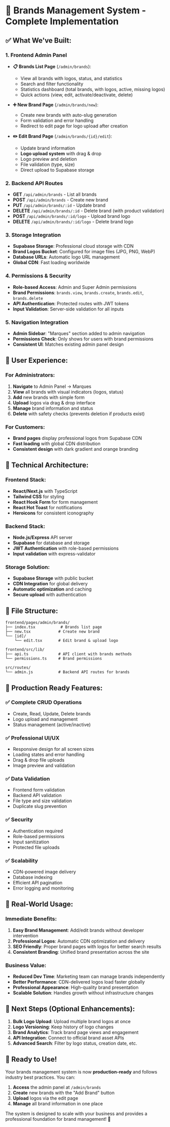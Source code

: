 # 🎯 Brands Management System - Complete Implementation

## ✅ What We've Built:

### **1. Frontend Admin Panel**
- **📋 Brands List Page** (`/admin/brands`):
  - View all brands with logos, status, and statistics
  - Search and filter functionality
  - Statistics dashboard (total brands, with logos, active, missing logos)
  - Quick actions (view, edit, activate/deactivate, delete)
  
- **➕ New Brand Page** (`/admin/brands/new`):
  - Create new brands with auto-slug generation
  - Form validation and error handling
  - Redirect to edit page for logo upload after creation

- **✏️ Edit Brand Page** (`/admin/brands/{id}/edit`):
  - Update brand information
  - **Logo upload system** with drag & drop
  - Logo preview and deletion
  - File validation (type, size)
  - Direct upload to Supabase storage

### **2. Backend API Routes**
- **GET** `/api/admin/brands` - List all brands
- **POST** `/api/admin/brands` - Create new brand
- **PUT** `/api/admin/brands/:id` - Update brand
- **DELETE** `/api/admin/brands/:id` - Delete brand (with product validation)
- **POST** `/api/admin/brands/:id/logo` - Upload brand logo
- **DELETE** `/api/admin/brands/:id/logo` - Delete brand logo

### **3. Storage Integration**
- **Supabase Storage**: Professional cloud storage with CDN
- **Brand Logos Bucket**: Configured for image files (JPG, PNG, WebP)
- **Database URLs**: Automatic logo URL management
- **Global CDN**: Fast loading worldwide

### **4. Permissions & Security**
- **Role-based Access**: Admin and Super Admin permissions
- **Brand Permissions**: `brands.view`, `brands.create`, `brands.edit`, `brands.delete`
- **API Authentication**: Protected routes with JWT tokens
- **Input Validation**: Server-side validation for all inputs

### **5. Navigation Integration**
- **Admin Sidebar**: "Marques" section added to admin navigation
- **Permissions Check**: Only shows for users with brand permissions
- **Consistent UI**: Matches existing admin panel design

## 🎨 **User Experience:**

### **For Administrators:**
1. **Navigate** to Admin Panel → Marques
2. **View** all brands with visual indicators (logos, status)
3. **Add** new brands with simple form
4. **Upload** logos via drag & drop interface
5. **Manage** brand information and status
6. **Delete** with safety checks (prevents deletion if products exist)

### **For Customers:**
- **Brand pages** display professional logos from Supabase CDN
- **Fast loading** with global CDN distribution
- **Consistent design** with dark gradient and orange branding

## 🔧 **Technical Architecture:**

### **Frontend Stack:**
- **React/Next.js** with TypeScript
- **Tailwind CSS** for styling
- **React Hook Form** for form management
- **React Hot Toast** for notifications
- **Heroicons** for consistent iconography

### **Backend Stack:**
- **Node.js/Express** API server
- **Supabase** for database and storage
- **JWT Authentication** with role-based permissions
- **Input validation** with express-validator

### **Storage Solution:**
- **Supabase Storage** with public bucket
- **CDN Integration** for global delivery
- **Automatic optimization** and caching
- **Secure upload** with authentication

## 📂 **File Structure:**
```
frontend/pages/admin/brands/
├── index.tsx           # Brands list page
├── new.tsx            # Create new brand
└── [id]/
    └── edit.tsx       # Edit brand & upload logo

frontend/src/lib/
├── api.ts             # API client with brands methods
└── permissions.ts     # Brand permissions

src/routes/
└── admin.js           # Backend API routes for brands
```

## 🚀 **Production Ready Features:**

### **✅ Complete CRUD Operations**
- Create, Read, Update, Delete brands
- Logo upload and management
- Status management (active/inactive)

### **✅ Professional UI/UX**
- Responsive design for all screen sizes
- Loading states and error handling
- Drag & drop file uploads
- Image preview and validation

### **✅ Data Validation**
- Frontend form validation
- Backend API validation
- File type and size validation
- Duplicate slug prevention

### **✅ Security**
- Authentication required
- Role-based permissions
- Input sanitization
- Protected file uploads

### **✅ Scalability**
- CDN-powered image delivery
- Database indexing
- Efficient API pagination
- Error logging and monitoring

## 🎯 **Real-World Usage:**

### **Immediate Benefits:**
1. **Easy Brand Management**: Add/edit brands without developer intervention
2. **Professional Logos**: Automatic CDN optimization and delivery
3. **SEO Friendly**: Proper brand pages with logos for better search results
4. **Consistent Branding**: Unified brand presentation across the site

### **Business Value:**
- **Reduced Dev Time**: Marketing team can manage brands independently
- **Better Performance**: CDN-delivered logos load faster globally
- **Professional Appearance**: High-quality brand presentation
- **Scalable Solution**: Handles growth without infrastructure changes

## 🔄 **Next Steps (Optional Enhancements):**

1. **Bulk Logo Upload**: Upload multiple brand logos at once
2. **Logo Versioning**: Keep history of logo changes
3. **Brand Analytics**: Track brand page views and engagement
4. **API Integration**: Connect to official brand asset APIs
5. **Advanced Search**: Filter by logo status, creation date, etc.

## 🎉 **Ready to Use!**

Your brands management system is now **production-ready** and follows industry best practices. You can:

1. **Access** the admin panel at `/admin/brands`
2. **Create** new brands with the "Add Brand" button
3. **Upload** logos via the edit page
4. **Manage** all brand information in one place

The system is designed to scale with your business and provides a professional foundation for brand management! 🚀
